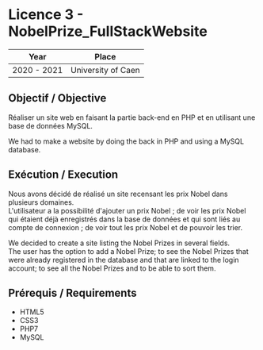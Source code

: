 # Licence 3 - NobelPrize_FullStackWebsite

| Year        | Place              |
| ----------- | ------------------ |
| 2020 - 2021 | University of Caen |

## Objectif / Objective

Réaliser un site web en faisant la partie back-end en PHP et en utilisant une base de données MySQL.

We had to make a website by doing the back in PHP and using a MySQL database.

## Exécution / Execution

Nous avons décidé de réalisé un site recensant les prix Nobel dans plusieurs domaines.  
L'utilisateur a la possibilité d'ajouter un prix Nobel ; de voir les prix Nobel qui étaient déjà enregistrés dans la base de données et qui sont liés au compte de connexion ; de voir tout les prix Nobel et de pouvoir les trier.

We decided to create a site listing the Nobel Prizes in several fields.  
The user has the option to add a Nobel Prize; to see the Nobel Prizes that were already registered in the database and that are linked to the login account; to see all the Nobel Prizes and to be able to sort them.

## Prérequis / Requirements

- HTML5
- CSS3
- PHP7
- MySQL
